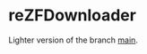 # reZFDownloader

Lighter version of the branch [main](https://github.com/therealcoiffeur/reZFDownloader/tree/main).